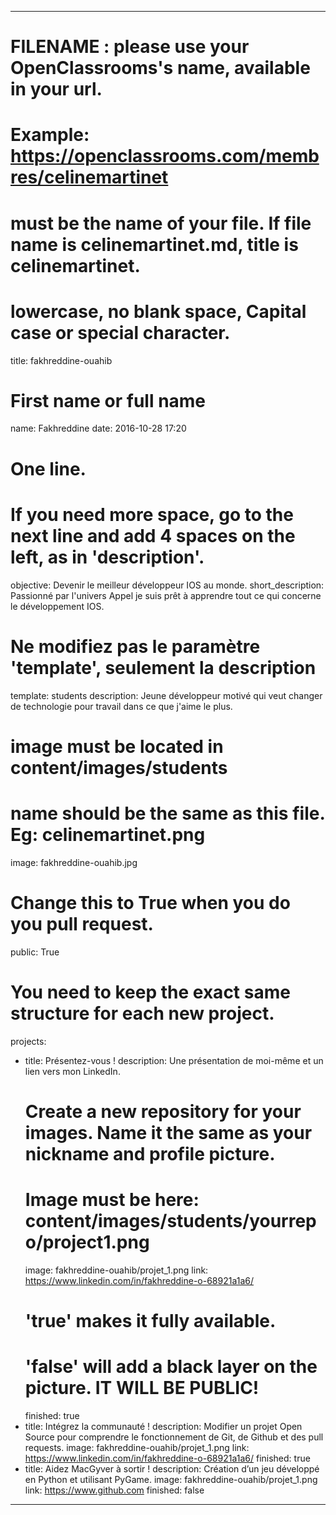 ---

# FILENAME : please use your OpenClassrooms's name, available in your url.
# Example: https://openclassrooms.com/membres/celinemartinet
# must be the name of your file. If file name is celinemartinet.md, title is celinemartinet.
# lowercase, no blank space, Capital case or special character.
title: fakhreddine-ouahib

# First name or full name
name: Fakhreddine
date: 2016-10-28 17:20

# One line.
# If you need more space, go to the next line and add 4 spaces on the left, as in 'description'.
objective: Devenir le meilleur développeur IOS au monde.
short_description: Passionné par l'univers Appel je suis prêt à apprendre tout ce qui concerne le développement IOS.

# Ne modifiez pas le paramètre 'template', seulement la description
template: students
description:
    Jeune développeur motivé qui veut changer de technologie pour travail dans ce que j'aime le plus.

# image must be located in content/images/students
# name should be the same as this file. Eg: celinemartinet.png
image: fakhreddine-ouahib.jpg

# Change this to True when you do you pull request.
public: True

# You need to keep the exact same structure for each new project.
projects:
  - title: Présentez-vous !
    description: Une présentation de moi-même et un lien vers mon LinkedIn.
    # Create a new repository for your images. Name it the same as your nickname and profile picture.
    # Image must be here: content/images/students/yourrepo/project1.png
    image: fakhreddine-ouahib/projet_1.png
    link: https://www.linkedin.com/in/fakhreddine-o-68921a1a6/
    # 'true' makes it fully available.
    # 'false' will add a black layer on the picture. IT WILL BE PUBLIC!
    finished: true
  - title: Intégrez la communauté !
    description: Modifier un projet Open Source pour comprendre le fonctionnement de Git, de Github et des pull requests. 
    image: fakhreddine-ouahib/projet_1.png
    link: https://www.linkedin.com/in/fakhreddine-o-68921a1a6/
    finished: true
  - title: Aidez MacGyver à sortir !
    description: Création d’un jeu développé en Python et utilisant PyGame.
    image: fakhreddine-ouahib/projet_1.png
    link: https://www.github.com
    finished: false
---